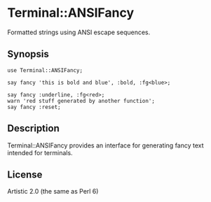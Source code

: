 Terminal::ANSIFancy
===================

Formatted strings using ANSI escape sequences.

Synopsis
--------
```perl6
use Terminal::ANSIFancy;

say fancy 'this is bold and blue', :bold, :fg<blue>;

say fancy :underline, :fg<red>;
warn 'red stuff generated by another function';
say fancy :reset;
```

Description
-----------
Terminal::ANSIFancy provides an interface for generating
fancy text intended for terminals.

License
-------
Artistic 2.0 (the same as Perl 6)
